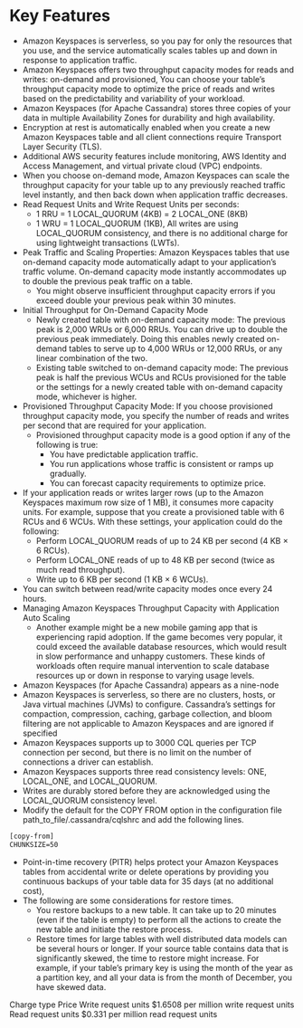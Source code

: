 # Key Features

- Amazon Keyspaces is serverless, so you pay for only the resources that you use, and the service automatically scales tables up and down in response to application traffic.
- Amazon Keyspaces offers two throughput capacity modes for reads and writes: on-demand and provisioned, You can choose your table’s throughput capacity mode to optimize the price of reads and writes based on the predictability and variability of your workload.
- Amazon Keyspaces (for Apache Cassandra) stores three copies of your data in multiple Availability Zones for durability and high availability.
- Encryption at rest is automatically enabled when you create a new Amazon Keyspaces table and all client connections require Transport Layer Security (TLS). 
- Additional AWS security features include monitoring, AWS Identity and Access Management, and virtual private cloud (VPC) endpoints.
- When you choose on-demand mode, Amazon Keyspaces can scale the throughput capacity for your table up to any previously reached traffic level instantly, and then back down when application traffic decreases. 
- Read Request Units and Write Request Units per seconds: 
  - 1 RRU = 1 LOCAL_QUORUM (4KB) = 2 LOCAL_ONE (8KB)
  - 1 WRU = 1 LOCAL_QUORUM (1KB), All writes are using LOCAL_QUORUM consistency, and there is no additional charge for using lightweight transactions (LWTs).
- Peak Traffic and Scaling Properties:
  Amazon Keyspaces tables that use on-demand capacity mode automatically adapt to your application’s traffic volume. On-demand capacity mode instantly accommodates up to double the previous peak traffic on a table.
  - You might observe insufficient throughput capacity errors if you exceed double your previous peak within 30 minutes.
- Initial Throughput for On-Demand Capacity Mode
  - Newly created table with on-demand capacity mode: The previous peak is 2,000 WRUs or 6,000 RRUs. You can drive up to double the previous peak immediately. Doing this enables newly created on-demand tables to serve up to 4,000 WRUs or 12,000 RRUs, or any linear combination of the two.
  - Existing table switched to on-demand capacity mode: The previous peak is half the previous WCUs and RCUs provisioned for the table or the settings for a newly created table with on-demand capacity mode, whichever is higher.
- Provisioned Throughput Capacity Mode: 
  If you choose provisioned throughput capacity mode, you specify the number of reads and writes per second that are required for your application. 
  - Provisioned throughput capacity mode is a good option if any of the following is true:
    - You have predictable application traffic.
    - You run applications whose traffic is consistent or ramps up gradually.
    - You can forecast capacity requirements to optimize price.
- If your application reads or writes larger rows (up to the Amazon Keyspaces maximum row size of 1 MB), it consumes more capacity units. For example, suppose that you create a provisioned table with 6 RCUs and 6 WCUs. With these settings, your application could do the following:
  - Perform LOCAL_QUORUM reads of up to 24 KB per second (4 KB × 6 RCUs).
  - Perform LOCAL_ONE reads of up to 48 KB per second (twice as much read throughput).
  - Write up to 6 KB per second (1 KB × 6 WCUs).
- You can switch between read/write capacity modes once every 24 hours.
- Managing Amazon Keyspaces Throughput Capacity with Application Auto Scaling
  - Another example might be a new mobile gaming app that is experiencing rapid adoption. If the game becomes very popular, it could exceed the available database resources, which would result in slow performance and unhappy customers. These kinds of workloads often require manual intervention to scale database resources up or down in response to varying usage levels.
- Amazon Keyspaces (for Apache Cassandra) appears as a nine-node
- Amazon Keyspaces is serverless, so there are no clusters, hosts, or Java virtual machines (JVMs) to configure. Cassandra’s settings for compaction, compression, caching, garbage collection, and bloom filtering are not applicable to Amazon Keyspaces and are ignored if specified
- Amazon Keyspaces supports up to 3000 CQL queries per TCP connection per second, but there is no limit on the number of connections a driver can establish.
- Amazon Keyspaces supports three read consistency levels: ONE, LOCAL_ONE, and LOCAL_QUORUM. 
- Writes are durably stored before they are acknowledged using the LOCAL_QUORUM consistency level.
- Modify the default for the COPY FROM option in the configuration file path_to_file/.cassandra/cqlshrc and add the following lines.
```txt
[copy-from]
CHUNKSIZE=50
```
- Point-in-time recovery (PITR) helps protect your Amazon Keyspaces tables from accidental write or delete operations by providing you continuous backups of your table data for 35 days (at no additional cost),
- The following are some considerations for restore times.
  - You restore backups to a new table. It can take up to 20 minutes (even if the table is empty) to perform all the actions to create the new table and initiate the restore process.
  - Restore times for large tables with well distributed data models can be several hours or longer.
    If your source table contains data that is significantly skewed, the time to restore might increase. For example, if your table’s primary key is using the month of the year as a partition key, and all your data is from the month of December, you have skewed data.


Charge type	Price
Write request units	$1.6508 per million write request units
Read request units	$0.331 per million read request units

